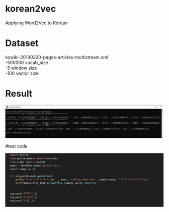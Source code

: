 # korean2vec
Applying Word2Vec to Korean


# Dataset
kowiki-20190220-pages-articles-multistream.xml
<br>
-500000 vocab_size
<br>
-5 window size
<br>
-100 vector size
<br>
# Result

![result](./img/ko2vec.png)


#test code

![test](./img/ko2vec2.png)
